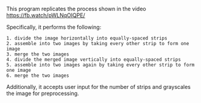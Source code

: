 
This program replicates the process shown in the video https://fb.watch/pWLNqOIQPE/

Specifically, it performs the following:
    
    1. divide the image horizontally into equally-spaced strips
    2. assemble into two images by taking every other strip to form one image
    3. merge the two images
    4. divide the merged image vertically into equally-spaced strips
    5. assemble into two images again by taking every other strip to form one image
    6. merge the two images

Additionally, it accepts user input for the number of strips and grayscales the image for preprocessing.

